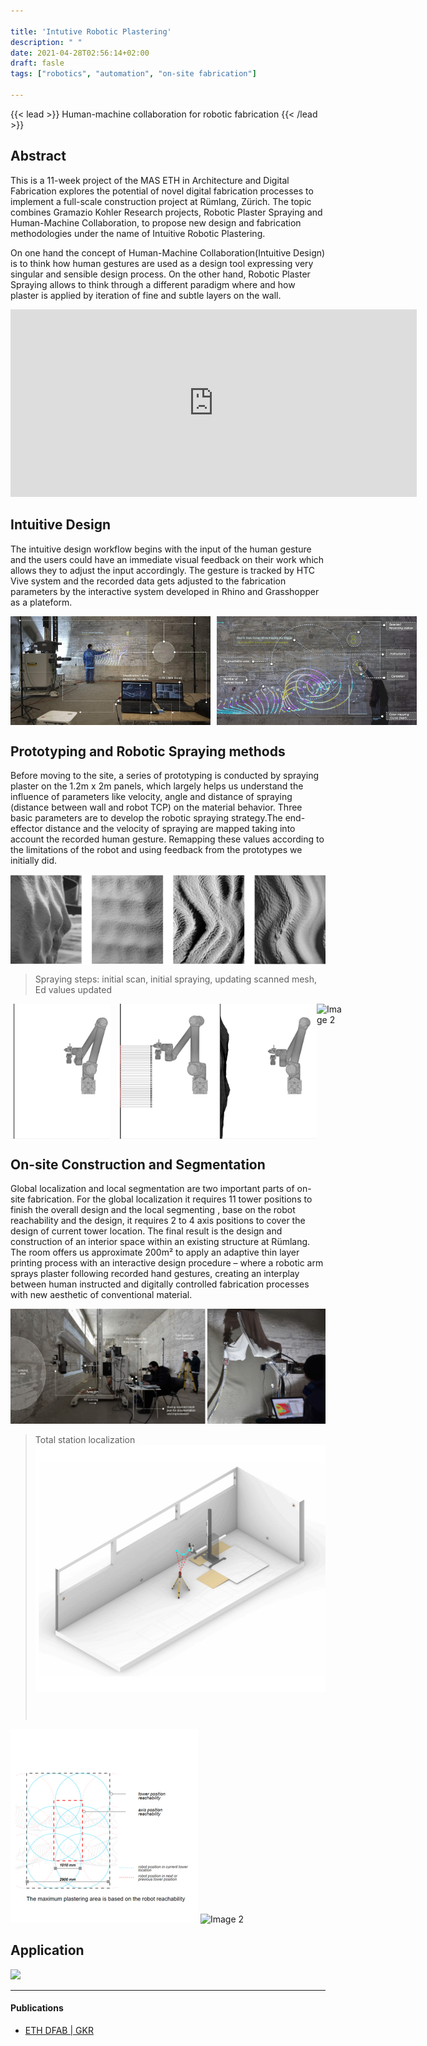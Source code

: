 ```yaml
---

title: 'Intutive Robotic Plastering'
description: " "
date: 2021-04-28T02:56:14+02:00
draft: fasle
tags: ["robotics", "automation", "on-site fabrication"]

---
```


{{< lead >}}
Human-machine collaboration for robotic fabrication
{{< /lead >}}


## Abstract

This is a 11-week project of the MAS ETH in Architecture and Digital Fabrication explores the potential of novel digital fabrication processes to implement a full-scale construction project at Rümlang, Zürich. The topic combines Gramazio Kohler Research projects, Robotic Plaster Spraying and Human-Machine Collaboration, to propose new design and fabrication methodologies under the name of Intuitive Robotic Plastering.

On one hand the concept of Human-Machine Collaboration(Intuitive Design) is to think how human gestures are used as a design tool expressing very singular and sensible design process. On the other hand, Robotic Plaster Spraying allows to think through a different paradigm where and how plaster is applied by iteration of fine and subtle layers on the wall.

<iframe width="650" height="300" src="https://videopress.com/v/BV8YGQzu" frameborder="0" allowfullscreen></iframe>


## Intuitive Design
The intuitive design workflow begins with the input of the human gesture and the users could have an immediate visual feedback on their work which allows they to adjust the input accordingly. The gesture is tracked by HTC Vive system and the recorded data gets adjusted to the fabrication parameters by the interactive system developed in Rhino and Grasshopper as a plateform.

<div style="display: flex;">
  <img src="./inuitiveD_2.jpg" alt="Image 1" width="320" style="margin-right: 10px;">
  <img src="./inuitiveD_3.jpg" alt="Image 2" width="320">
</div>

## Prototyping and Robotic Spraying methods
Before moving to the site, a series of prototyping is conducted by spraying plaster on the 1.2m x 2m panels, which largely helps us understand the influence of parameters like velocity, angle and distance of spraying (distance between wall and robot TCP) on the material behavior.
Three basic parameters are to develop the robotic spraying strategy.The end-effector distance and the velocity of spraying are mapped taking into account the recorded human gesture. Remapping these values according to the limitations of the robot and using feedback from the prototypes we initially did.
  <!-- <p>Initial scan</p> -->
  <!-- <p>Initial spraying</p> -->
  <!-- <p>Updating scanned mesh</p> -->
  <!-- <p>Ed values updated</p> -->
<div style="display: flex;">
  <img src="./prototype.jpg" alt="Image 1" width="650" style="margin-right: 10px;">
</div>

>Spraying steps: initial scan, initial spraying, updating scanned mesh, Ed values updated
<div style="display: flex;">
  <img src="./method_01.gif" alt="Image 1" width="160" style="margin-right: 10px;">
  <img src="./method_02.gif" alt="Image 2" width="160">
  <img src="./method_03.gif" alt="Image 2" width="160">
  <img src="./method_04.gif" alt="Image 2" width="160">
</div>

<!-- On-site fabrication -->
<!-- <video width="1920" height="1080" controls> -->
<!--   <source src="./Temp_video_method.mp4" type="video/mp4"> -->
<!-- </video> -->

## On-site Construction and Segmentation
Global localization and local segmentation are two important parts of on-site fabrication. For the global localization it requires 11 tower positions to finish the overall design and the local segmenting , base on the robot reachability and the design, it requires 2 to 4 axis positions to cover the design of current tower location.
The final result is the design and construction of an interior space within an existing structure at Rümlang. The room offers us approximate 200m² to apply an adaptive thin layer printing process with an interactive design procedure – where a robotic arm sprays plaster following recorded hand gestures, creating an interplay between human instructed and digitally controlled fabrication processes with new aesthetic of conventional material.

![](./onsite_0_0.jpg)

> Total station localization
![](./onsite_1.jpg) <div style="display: flex;">
  <img src="./onsite_2.jpg" alt="Image 2" width="300">
  <img src="./onsite_2_1.gif" alt="Image 2" width="330">
</div>

## Application

<img src="./all_00.JPG"/>

---
#### Publications
* [ETH DFAB | GKR](https://gramaziokohler.arch.ethz.ch/web/d/projekte/461.html)

